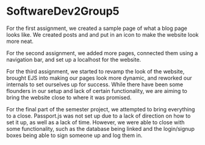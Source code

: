 # SoftwareDev2Group5
For the first assignment, we created a sample page
of what a blog page looks like. We created posts and
and put in an icon to make the website look more neat.

For the second assignment, we added more pages, connected
them using a navigation bar, and set up a localhost for the 
website.

For the third assignment, we started to revamp the look of the website, brought EJS into making our pages look more dynamic, and reworked our internals to set ourselves up for success.  While there have been some flounders in our setup and lack of certain functionality, we are aiming to bring the website close to where it was promised.

For the final part of the semester project, we attempted to bring everything to a close. Passport.js was not set up due to a lack of direction on how to set it up, as well as a lack of time. However, we were able to close with some functionality, such as the database being linked and the login/signup boxes being able to sign someone up and log them in. 